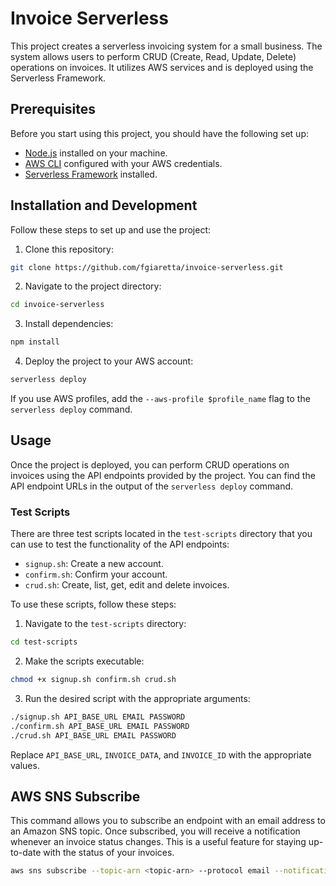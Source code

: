 # Invoice Serverless

This project creates a serverless invoicing system for a small business. The system allows users to perform CRUD (Create, Read, Update, Delete) operations on invoices. It utilizes AWS services and is deployed using the Serverless Framework.

## Prerequisites

Before you start using this project, you should have the following set up:

- [Node.js](https://nodejs.org/) installed on your machine.
- [AWS CLI](https://aws.amazon.com/cli/) configured with your AWS credentials.
- [Serverless Framework](https://www.serverless.com/framework/docs/getting-started) installed.

## Installation and Development

Follow these steps to set up and use the project:

1. Clone this repository:

  ```bash
  git clone https://github.com/fgiaretta/invoice-serverless.git
  ```

2. Navigate to the project directory:

  ```bash
  cd invoice-serverless
  ```

3. Install dependencies:

  ```bash
  npm install
  ```

4. Deploy the project to your AWS account:

  ```bash
  serverless deploy
  ```

  If you use AWS profiles, add the `--aws-profile $profile_name` flag to the `serverless deploy` command.

## Usage

Once the project is deployed, you can perform CRUD operations on invoices using the API endpoints provided by the project. You can find the API endpoint URLs in the output of the `serverless deploy` command.

### Test Scripts

There are three test scripts located in the `test-scripts` directory that you can use to test the functionality of the API endpoints:

- `signup.sh`: Create a new account.
- `confirm.sh`: Confirm your account.
- `crud.sh`: Create, list, get, edit and delete invoices.

To use these scripts, follow these steps:

1. Navigate to the `test-scripts` directory:

  ```bash
  cd test-scripts
  ```

2. Make the scripts executable:

  ```bash
  chmod +x signup.sh confirm.sh crud.sh
  ```

3. Run the desired script with the appropriate arguments:

  ```bash
  ./signup.sh API_BASE_URL EMAIL PASSWORD
  ./confirm.sh API_BASE_URL EMAIL PASSWORD
  ./crud.sh API_BASE_URL EMAIL PASSWORD
  ```
  Replace `API_BASE_URL`, `INVOICE_DATA`, and `INVOICE_ID` with the appropriate values.

## AWS SNS Subscribe

This command allows you to subscribe an endpoint with an email address to an Amazon SNS topic. Once subscribed, you will receive a notification whenever an invoice status changes. This is a useful feature for staying up-to-date with the status of your invoices.

```bash
aws sns subscribe --topic-arn <topic-arn> --protocol email --notification-endpoint <your-email>
```

